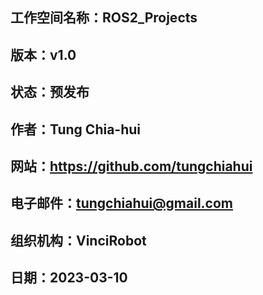 ## 工作空间名称：ROS2_Projects
## 版本：v1.0
## 状态：预发布
## 作者：Tung Chia-hui
## 网站：https://github.com/tungchiahui
## 电子邮件：tungchiahui@gmail.com
## 组织机构：VinciRobot
## 日期：2023-03-10

